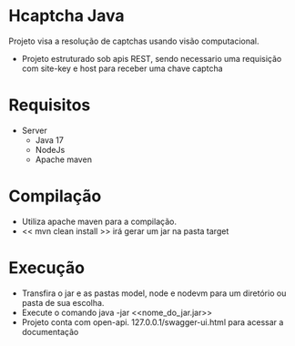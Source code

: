 # Hcaptcha Java

Projeto visa a resolução de captchas usando visão computacional.
- Projeto estruturado sob apis REST, sendo necessario uma requisição com site-key e host para receber uma chave captcha

# Requisitos
- Server
    - Java 17
    - NodeJs
    - Apache maven
 
# Compilação
  - Utiliza apache maven para a compilação.
  - << mvn clean install >> irá gerar um jar na pasta target

# Execução
  - Transfira o jar e as pastas model, node e nodevm para um diretório ou pasta de sua escolha.
  - Execute o comando java -jar <<nome_do_jar.jar>>
  - Projeto conta com open-api. 127.0.0.1/swagger-ui.html para acessar a documentação
  
